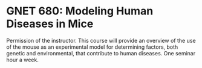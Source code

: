 # GNET 680: Modeling Human Diseases in Mice

Permission of the instructor. This course will provide an overview of the use of the mouse as an experimental model for determining factors, both genetic and environmental, that contribute to human diseases. One seminar hour a week.